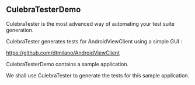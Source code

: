 CulebraTesterDemo
-----------------

CulebraTester is the most advanced way of automating your test suite generation.

CulebraTester generates tests for AndroidViewClient using a simple GUI :

https://github.com/dtmilano/AndroidViewClient

CulebraTesterDemo contains a sample application. 

We shall use CulebraTester to generate the tests for this sample application.

